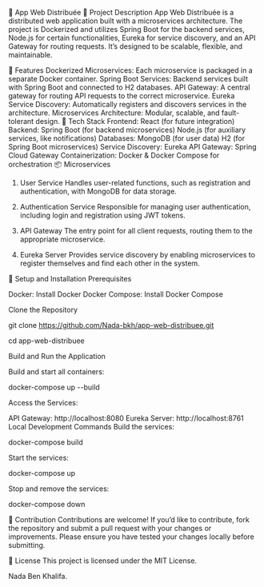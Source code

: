 :rocket: App Web Distribuée
:page_facing_up: Project Description
App Web Distribuée is a distributed web application built with a microservices architecture. The project is Dockerized and utilizes Spring Boot for the backend services, Node.js for certain functionalities, Eureka for service discovery, and an API Gateway for routing requests. It’s designed to be scalable, flexible, and maintainable.

:star2: Features
Dockerized Microservices: Each microservice is packaged in a separate Docker container.
Spring Boot Services: Backend services built with Spring Boot and connected to H2 databases.
API Gateway: A central gateway for routing API requests to the correct microservice.
Eureka Service Discovery: Automatically registers and discovers services in the architecture.
Microservices Architecture: Modular, scalable, and fault-tolerant design.
:wrench: Tech Stack
Frontend: React (for future integration)
Backend:
Spring Boot (for backend microservices)
Node.js (for auxiliary services, like notifications)
Databases:
MongoDB (for user data)
H2 (for Spring Boot microservices)
Service Discovery: Eureka
API Gateway: Spring Cloud Gateway
Containerization: Docker & Docker Compose for orchestration
:package: Microservices
1. User Service
Handles user-related functions, such as registration and authentication, with MongoDB for data storage.

2. Authentication Service
Responsible for managing user authentication, including login and registration using JWT tokens.

3. API Gateway
The entry point for all client requests, routing them to the appropriate microservice.

4. Eureka Server
Provides service discovery by enabling microservices to register themselves and find each other in the system.

:floppy_disk: Setup and Installation
Prerequisites

Docker: Install Docker
Docker Compose: Install Docker Compose

Clone the Repository

git clone https://github.com/Nada-bkh/app-web-distribuee.git

cd app-web-distribuee

Build and Run the Application

Build and start all containers:

docker-compose up --build

Access the Services:

API Gateway: http://localhost:8080
Eureka Server: http://localhost:8761
Local Development Commands
Build the services:

docker-compose build

Start the services:

docker-compose up

Stop and remove the services:

docker-compose down

:dart: Contribution
Contributions are welcome! If you’d like to contribute, fork the repository and submit a pull request with your changes or improvements. Please ensure you have tested your changes locally before submitting.

:memo: License
This project is licensed under the MIT License.

Nada Ben Khalifa.
